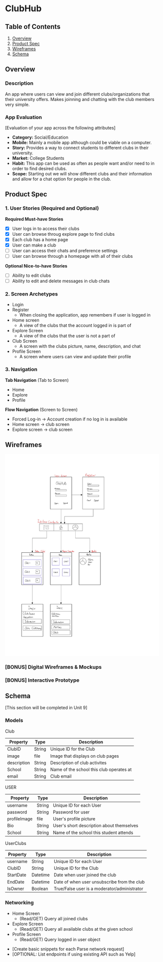 # ClubHub

## Table of Contents
1. [Overview](#Overview)
1. [Product Spec](#Product-Spec)
1. [Wireframes](#Wireframes)
2. [Schema](#Schema)

## Overview
### Description
An app where users can view and join different clubs/organizations that their university offers. Makes joinning and chatting with the club members very simple.

### App Evaluation
[Evaluation of your app across the following attributes]
- **Category:** Social/Education
- **Mobile:** Mainly a mobile app although could be viable on a computer.
- **Story:** Provides a way to connect students to different clubs in their university.
- **Market:** College Students
- **Habit:** This app can be used as often as people want and/or need to in order to find desired clubs.
- **Scope:** Starting out we will show different clubs and their information and allow for a chat option for people in the club.

## Product Spec

### 1. User Stories (Required and Optional)

**Required Must-have Stories**

- [x] User logs in to access their clubs
- [x] User can browse throug explore page to find clubs
- [x] Each club has a home page
- [x] User can make a club
- [ ] User can access their chats and preference settings
- [ ] User can browse through a homepage with all of their clubs

**Optional Nice-to-have Stories**
- [ ] Ability to edit clubs
- [ ] Ability to edit and delete messages in club chats

### 2. Screen Archetypes

* Login
* Register
   * When closing the application, app remembers if user is logged in
* Home screen
   * A view of the clubs that the account logged in is part of
* Explore Screen
   * A view of the clubs that the user is not a part of
* Club Screen
   * A screen with the clubs picture, name, description, and chat
* Profile Screen
   * A screen where users can view and update their profile

### 3. Navigation

**Tab Navigation** (Tab to Screen)

* Home
* Explore
* Profile

**Flow Navigation** (Screen to Screen)

* Forced Log-in -> Account creation if no log in is available
* Home screen -> club screen
* Explore screen -> club screen

## Wireframes
<img src="https://github.com/codepath-13/clubhub/blob/main/ClubHub%20Wireframes.jpg" width=600>

### [BONUS] Digital Wireframes & Mockups

### [BONUS] Interactive Prototype

## Schema 
[This section will be completed in Unit 9]
### Models

Club

|Property|Type|Description|
|--------|----|-----------|
|ClubID|String|Unique ID for the Club|
|image|file|Image that displays on club pages|
|description|String|Description of club activites|
|School|String|Name of the school this club operates at|
|email|String|Club email|

USER

|Property|Type|Description|
|--------|----|-----------|
|username|String|Unique ID for each User|
|password|String|Password for user|
|profileImage|file|User's profile picture|
|Bio|String|User's short description about themselves|
|School|String|Name of the school this student attends|

 UserClubs

|Property|Type|Description|
|--------|----|-----------|
|username|String|Unique ID for each User|
|ClubID|String|Unique ID for the Club|
|StartDate|Datetime|Date when user joined the club|
|EndDate|Datetime|Date of when user unsubscribe from the club|
|IsOwner|Boolean|True/False user is a moderator/administrator|


### Networking

* Home Screen
  * (Read/GET) Query all joined clubs
* Explore Screen
  * (Read/GET) Query all available clubs at the given school
* Profile Screen
  * (Read/GET) Query logged in user object
- [Create basic snippets for each Parse network request]
- [OPTIONAL: List endpoints if using existing API such as Yelp]
